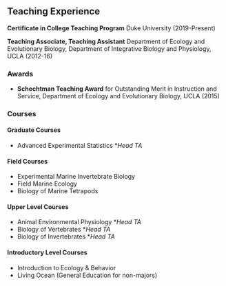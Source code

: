 #
## Teaching Experience

**Certificate in College Teaching Program** Duke University (2019-Present)

**Teaching Associate, Teaching Assistant** Department of Ecology and Evolutionary Biology, Department of Integrative Biology and Physiology, UCLA (2012-16)

### Awards
- **Schechtman Teaching Award** for Outstanding Merit in Instruction and Service, Department of Ecology and Evolutionary Biology, UCLA (2015)


### Courses
#### Graduate Courses
- Advanced Experimental Statistics \*_Head TA_

#### Field Courses
- Experimental Marine Invertebrate Biology
- Field Marine Ecology  
- Biology of Marine Tetrapods

#### Upper Level Courses
- Animal Environmental Physiology \*_Head TA_
- Biology of Vertebrates \*_Head TA_
- Biology of Invertebrates \*_Head TA_

#### Introductory Level Courses
- Introduction to Ecology & Behavior  
- Living Ocean (General Education for non-majors)
